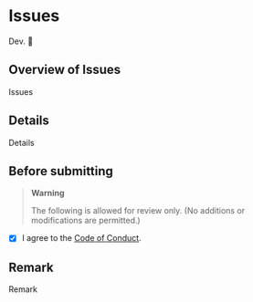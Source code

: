 # Issues

Dev. 🐧

## Overview of Issues

Issues

## Details

Details

## Before submitting

> **Warning**
>
> The following is allowed for review only. (No additions or modifications are permitted.)

- [x] I agree to the [Code of Conduct](https://github.com/PROJECT-PIPLUP/lounas-hub/blob/develop/.github/CODE_OF_CONDUCT.md).

## Remark

Remark
